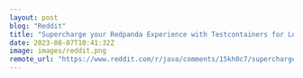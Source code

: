 ```yaml
---
layout: post
blog: "Reddit"
title: "Supercharge your Redpanda Experience with Testcontainers for Local Development and Tooling"
date: 2023-08-07T10:41:32Z
image: images/reddit.png
remote_url: "https://www.reddit.com/r/java/comments/15kh0c7/supercharge_your_redpanda_experience_with/"
---
```

